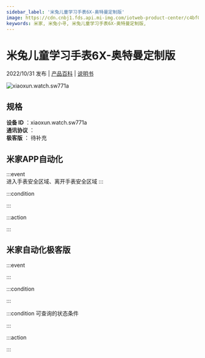 ```yaml
---
sidebar_label: '米兔儿童学习手表6X-奥特曼定制版'
image: https://cdn.cnbj1.fds.api.mi-img.com/iotweb-product-center/c4bf0d103e1f931c2fcfae4194db3305_1658223970429.png?GalaxyAccessKeyId=AKVGLQWBOVIRQ3XLEW&Expires=9223372036854775807&Signature=RjgwQBuefEL6e58agmAgl/p+5wQ=
keywords: 米家, 米兔小寻, 米兔儿童学习手表6X-奥特曼定制版, 
---
```

# 米兔儿童学习手表6X-奥特曼定制版

2022/10/31 发布 | [产品百科](https://home.mi.com/webapp/content/baike/product/index.html?model=xiaoxun.watch.sw771a/) | [说明书](https://home.mi.com/views/introduction.html?model=xiaoxun.watch.sw771a&region=cn)

![xiaoxun.watch.sw771a](https://cdn.cnbj1.fds.api.mi-img.com/iotweb-product-center/c4bf0d103e1f931c2fcfae4194db3305_1658223970429.png?GalaxyAccessKeyId=AKVGLQWBOVIRQ3XLEW&Expires=9223372036854775807&Signature=RjgwQBuefEL6e58agmAgl/p+5wQ=)

## 规格  
> 
**设备 ID** ：xiaoxun.watch.sw771a  
**通讯协议** ：  
**极客版**  ： 待补充 


## 米家APP自动化  

:::event  
进入手表安全区域、离开手表安全区域
:::

:::condition  

:::

:::action   

:::

## 米家自动化极客版  

:::event  

:::

:::condition  

:::

:::condition 可查询的状态条件  

:::

:::action  

:::

        
